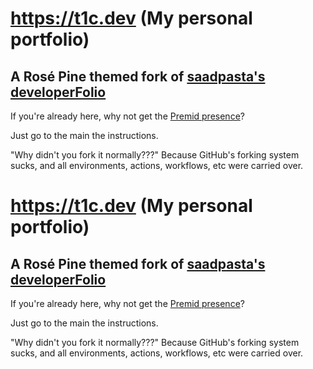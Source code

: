 # https://t1c.dev (My personal portfolio)
## A Rosé Pine themed fork of [saadpasta's developerFolio](https://github.com/saadpasta/developerFolio/)


If you're already here, why not get the [Premid presence](https://github.com/ThatOneCalculator/t1c.dev-premid-presence/)?


Just go to the main the instructions.



"Why didn't you fork it normally???" Because GitHub's forking system sucks, and all environments, actions, workflows, etc were carried over. 
# https://t1c.dev (My personal portfolio)
## A Rosé Pine themed fork of [saadpasta's developerFolio](https://github.com/saadpasta/developerFolio/)


If you're already here, why not get the [Premid presence](https://github.com/ThatOneCalculator/t1c.dev-premid-presence/)?


Just go to the main the instructions.



"Why didn't you fork it normally???" Because GitHub's forking system sucks, and all environments, actions, workflows, etc were carried over. 
